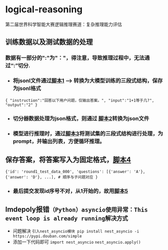 # logical-reasoning
第二届世界科学智能大赛逻辑推理赛道：复杂推理能力评估

## 训练数据以及测试数据的处理
### 数据有一部分的":"为"："，得注意，导致推理过程中，无法通过“:”切分.

* ### 将jsonl文件通过[脚本1](https://github.com/shiqiyio/logical-reasoning/blob/main/handle_data.py) —> 转换为大模型训练的三段式结构，保存为jsonl格式
`{
    "instruction":"回答以下用户问题，仅输出答案。",
    "input":"1+1等于几?",
    "output":"2"
}`
* ### 切分器数据处理为json格式，则通过 [脚本2](https://github.com/shiqiyio/logical-reasoning/blob/main/jsonl2json.py)转换为json文件
* ### 模型进行推理时，通过[脚本3](https://github.com/shiqiyio/logical-reasoning/blob/main/prompt_gen.py)将测试集的三段式结构进行处理，为prompt，并输出列表，方便循环推理。

## 保存答案，将答案写入为固定格式，[脚本4](https://github.com/shiqiyio/logical-reasoning/blob/main/trans.py)
`{'id': 'round1_test_data_000',
 'questions': [{'answer': 'A'}, {'answer': 'D'}, ...], # 顺序与子问题对应
}`

* ### 最后提交发现id序号不对，从1开始的，故用[脚本5](https://github.com/shiqiyio/logical-reasoning/blob/main/id-1.py)



## lmdepoly报错`（Python）asyncio使用异常：This event loop is already running解决方式`
* 问题解决
`引入nest_asyncio模块
pip install nest_asyncio -i https://pypi.douban.com/simple`
* 添加一下代码即可
  `import nest_asyncio`
  `nest_asyncio.apply()`
